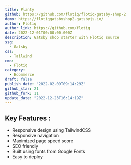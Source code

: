 ```yaml
---
title: Planty
github: https://github.com/flotiq/flotiq-gatsby-shop-2
demo: https://flotiqgatsbyshop2.gatsbyjs.io/
author: Flotiq
author_link: https://github.com/flotiq
date: 2022-12-01T00:00:00.000Z
description: Gatsby shop starter with Flotiq source
ssg:
  - Gatsby
css:
  - Tailwind
cms:
  - Flotiq
category:
  - Ecommerce
draft: false
publish_date: "2022-02-09T09:14:29Z"
github_star: 21
github_fork: 11
update_date: "2022-12-23T16:14:19Z"
---
```


## Key Features :

- Responsive design using TailwindCSS
- Responsive navigation
- Maximized page speed score
- SEO friendly
- Built using fonts from Google Fonts
- Easy to deploy
